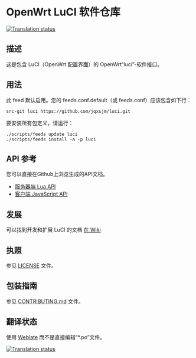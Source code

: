 # OpenWrt LuCI 软件仓库

[![Translation status](https://hosted.weblate.org/widgets/openwrt/-/svg-badge.svg)](https://hosted.weblate.org/engage/openwrt/?utm_source=widget)

## 描述

这是包含 LuCI（OpenWrt 配置界面）的 OpenWrt“luci”-软件接口。

## 用法

此 feed 默认启用。您的 feeds.conf.default（或 feeds.conf）应该包含如下行：
```
src-git luci https://github.com/jqxsjm/luci.git
```

要安装所有包定义，请运行：
```
./scripts/feeds update luci
./scripts/feeds install -a -p luci
```

## API 参考

您可以直接在Github上浏览生成的API文档。

 - [服务器端 Lua API](http://openwrt.github.io/luci/api/index.html)
 - [客户端 JavaScript API](http://openwrt.github.io/luci/jsapi/index.html)

## 发展

可以找到开发和扩展 LuCI 的文档 [在 Wiki](https://github.com/openwrt/luci/wiki)

## 执照

参见 [LICENSE](LICENSE) 文件。
 
## 包装指南

参见 [CONTRIBUTING.md](CONTRIBUTING.md) 文件。

## 翻译状态

使用 [Weblate](https://hosted.weblate.org/engage/openwrt/?utm_source=widget) 而不是直接编辑“*.po”文件。

[![Translation status](https://hosted.weblate.org/widgets/openwrt/-/multi-auto.svg)](https://hosted.weblate.org/engage/openwrt/?utm_source=widget)
